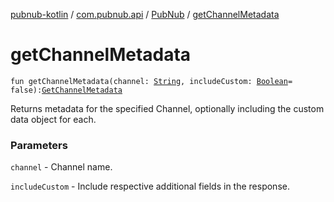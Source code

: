 [pubnub-kotlin](../../index.md) / [com.pubnub.api](../index.md) / [PubNub](index.md) / [getChannelMetadata](./get-channel-metadata.md)

# getChannelMetadata

`fun getChannelMetadata(channel: `[`String`](https://kotlinlang.org/api/latest/jvm/stdlib/kotlin/-string/index.html)`, includeCustom: `[`Boolean`](https://kotlinlang.org/api/latest/jvm/stdlib/kotlin/-boolean/index.html)` = false): `[`GetChannelMetadata`](../../com.pubnub.api.endpoints.objects.channel/-get-channel-metadata/index.md)

Returns metadata for the specified Channel, optionally including the custom data object for each.

### Parameters

`channel` - Channel name.

`includeCustom` - Include respective additional fields in the response.